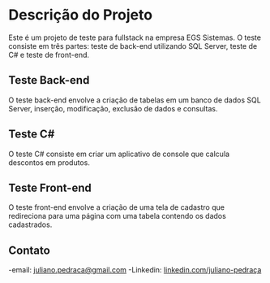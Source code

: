 # Descrição do Projeto

Este é um projeto de teste para fullstack na empresa EGS Sistemas. O teste consiste em três partes: teste de back-end utilizando SQL Server, teste de C# e teste de front-end.

## Teste Back-end

O teste back-end envolve a criação de tabelas em um banco de dados SQL Server, inserção, modificação, exclusão de dados e consultas.

## Teste C#

O teste C# consiste em criar um aplicativo de console que calcula descontos em produtos.

## Teste Front-end

O teste front-end envolve a criação de uma tela de cadastro que redireciona para uma página com uma tabela contendo os dados cadastrados.

## Contato

-email: [juliano.pedraca@gmail.com](mailto:juliano.pedraca@gmail.com)
-Linkedin: [linkedin.com/juliano-pedraça](https://www.linkedin.com/in/juliano-pedra%C3%A7a-9b3387144/)